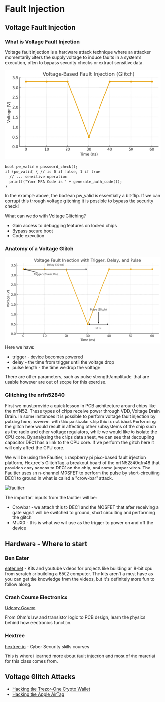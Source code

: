 # Fault Injection

## Voltage Fault Injection

### What is Voltage Fault Injection
Voltage fault injection is a hardware attack technique where an attacker momentarily alters the supply voltage to induce faults in a system’s execution, often to bypass security checks or extract sensitive data.

![Voltage Fault Injection](./images/glitch-graph.png)

```
bool pw_valid = password_check();
if (pw_valid) { // is 0 if false, 1 if true
  // ... sensitive operation
  printf("Your MFA Code is " + generate_auth_code());
}
```

In the example above, the boolean pw_valid is essentially a bit-flip. If we can corrupt this through voltage glitching it is possible to bypass the security check!


What can we do with Voltage Glitching?
- Gain access to debugging features on locked chips
- Bypass secure boot
- Code execution

### Anatomy of a Voltage Glitch
![Trigger, delay, and pulse](./images/trigger.png)
Here we have:
* trigger - device becomes powered
* delay - the time from trigger until the voltage drop
* pulse length - the time we drop the voltage

There are other parameters, such as pulse strength/amplitude, that are usable however are out of scope for this exercise.

### Glitching the nrfn52840
First we must provide a quick lesson in PCB architecture around chips like the nrfN52. These types of chips receive power through VDD, Voltage Drain Drain. In some instances it is possible to perform voltage fault injection by
pulsing here, however with this particular chip this is not ideal. Performing the glitch here would result in affecting other subsystems of the chip such as the radio and other voltage regulators, while we would like to isolate
the CPU core. By analyzing the chips data sheet, we can see that decoupling capacitor DEC1 has a link to the CPU core. If we perform the glitch here it will only affect the CPU core. 

We will be using the Faultier, a raspberry pi pico-based fault injection platform, Hextree's GlitchTag, a breakout board of the nrfN52840qfn48 that provides easy access to DEC1 on the chip, and some jumper wires.
The Faultier uses an n-channel MOSFET to perform the pulse by short-circuiting DEC1 to ground in what is called a "crow-bar" attack.

![faultier](./local/faultier.png)

The important inputs from the faultier will be:
* Crowbar - we attach this to DEC1 and the MOSFET that after receiving a gate signal will be switched to ground, short circuiting and performing the glitch
* MUX0 - this is what we will use as the trigger to power on and off the device



## Hardware - Where to start
### Ben Eater
[eater.net](www.eater.net) - Kits and youtube videos for projects like building an 8-bit cpu from scratch or building a 6502 computer. The kits aren't a must have as you can get the knowledge from the videos, but it's definitely more fun to follow along.

### Crash Course Electronics
[Udemy Course](https://www.udemy.com/course/crash-course-electronics-and-pcb-design/?srsltid=AfmBOorrtNh4VHD76pC0CA97oJpo50Uuuy2pXfVqY6PDlIDBjmBK3zNq&couponCode=KEEPLEARNING)

From Ohm's law and transistor logic to PCB design, learn the physics behind how electronics function.

### Hextree
[hextree.io](www.hextree.io) - Cyber Security skills courses

This is where I learned more about fault injection and most of the material for this class comes from.

## Voltage Glitch Attacks
- [Hacking the Trezor-One Crypto Wallet](https://www.youtube.com/watch?v=dT9y-KQbqi4)
- [Hacking the Apple AirTag](https://www.youtube.com/watch?v=_E0PWQvW-14)
